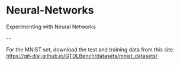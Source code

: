 # Neural-Networks
Experimenting with Neural Networks

--

For the MNIST set, download the test and training data from this site:
https://git-disl.github.io/GTDLBench/datasets/mnist_datasets/

